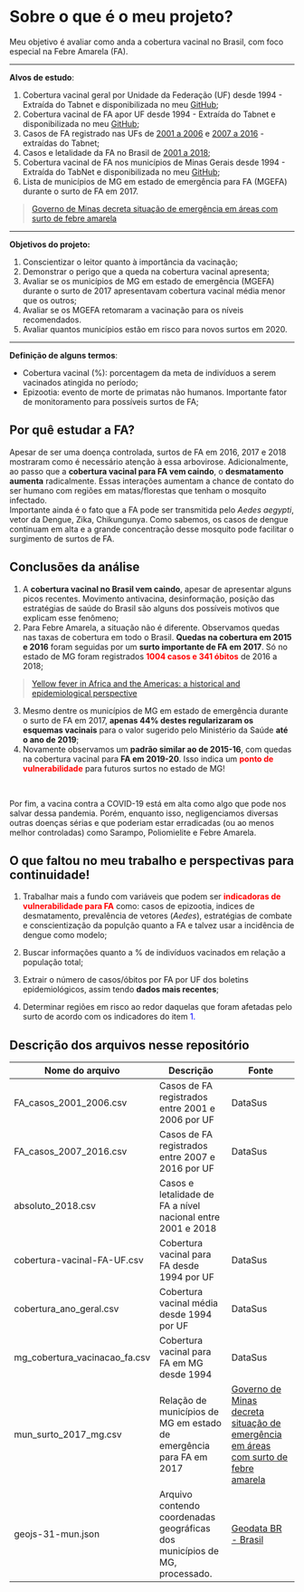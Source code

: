 # Sobre o que é o meu projeto?

Meu objetivo é avaliar como anda a cobertura vacinal no Brasil, com foco especial na Febre Amarela (FA).
***

**Alvos de estudo**:
1. Cobertura vacinal geral por Unidade da Federação (UF) desde 1994 - Extraída do Tabnet e disponibilizada no meu [GitHub](https://github.com/souzajvp/data_science_bootcamp/blob/main/modulo_02/cobertura_ano_geral.csv);
2. Cobertura vacinal de FA apor UF desde 1994 - Extraída do Tabnet e disponibilizada no meu [GitHub](https://github.com/souzajvp/data_science_bootcamp/blob/main/modulo_02/cobertura-vacinal-FA-UF.csv);
3. Casos de FA registrado nas UFs de [2001 a 2006](https://github.com/souzajvp/data_science_bootcamp/blob/main/modulo_02/FA_casos_2001_2006.csv) e [2007 a 2016](https://github.com/souzajvp/data_science_bootcamp/blob/main/modulo_02/FA_casos_2007_2016.csv) - extraídas do Tabnet;
4. Casos e letalidade da FA no Brasil de [2001 a 2018](https://github.com/souzajvp/data_science_bootcamp/blob/main/modulo_02/absoluto_2018.csv);
5. Cobertura vacinal de FA nos municípios de Minas Gerais desde 1994 - Extraída do TabNet e disponibilizada no meu [GitHub](https://github.com/souzajvp/data_science_bootcamp/blob/main/modulo_02/mg_cobertura_vacinacao_fa.csv);
6. Lista de municípios de MG em estado de emergência para FA (MGEFA) durante o surto de FA em 2017.
>[Governo de Minas decreta situação de emergência em áreas com surto de febre amarela](https://g1.globo.com/minas-gerais/noticia/governo-de-minas-decreta-situacao-de-emergencia-em-areas-com-surto-de-febre-amarela.ghtml)
***
**Objetivos do projeto:**<br>
1. Conscientizar o leitor quanto à importância da vacinação;
2. Demonstrar o perigo que a queda na cobertura vacinal apresenta;
3. Avaliar se os municípios de MG em estado de emergência (MGEFA) durante o surto de 2017 apresentavam cobertura vacinal média menor que os outros;
4. Avaliar se os MGEFA retomaram a vacinação para os níveis recomendados.
5. Avaliar quantos municípios estão em risco para novos surtos em 2020.
*** 
**Definição de alguns termos**:
* Cobertura vacinal (%): porcentagem da meta de indivíduos a serem vacinados atingida no período;
* Epizootia: evento de morte de primatas não humanos. Importante fator de monitoramento para possíveis surtos de FA;

## Por quê estudar a FA? <br>
Apesar de ser uma doença controlada, surtos de FA em 2016, 2017 e 2018 mostraram como é necessário atenção à essa arbovirose. Adicionalmente, ao passo que a **cobertura vacinal para FA vem caindo**, o **desmatamento aumenta** radicalmente. Essas interações aumentam a chance de contato do ser humano com regiões em matas/florestas que tenham o mosquito infectado. <br>
Importante ainda é o fato que a FA pode ser transmitida pelo *Aedes aegypti*, vetor da Dengue, Zika, Chikungunya. Como sabemos, os casos de dengue continuam em alta e a grande concentração desse mosquito pode facilitar o surgimento de surtos de FA.

## Conclusões da análise

1. A **cobertura vacinal no Brasil vem caindo**, apesar de apresentar alguns picos recentes. Movimento antivacina, desinformação, posição das estratégias de saúde do Brasil são alguns dos possíveis motivos que explicam esse fenômeno; <br>
2. Para Febre Amarela, a situação não é diferente. Observamos quedas nas taxas de cobertura em todo o Brasil. **Quedas na cobertura em 2015 e 2016** foram seguidas por um  **surto importante de FA em 2017**. Só no estado de MG foram registrados <font color='red'> **1004 casos e 341 óbitos** </font> de 2016 a 2018;
> [Yellow fever in Africa and the Americas: a historical and epidemiological perspective](https://www.scielo.br/scielo.php?script=sci_arttext&pid=S1678-91992018000100207#B2)
3. Mesmo dentre os municípios de MG em estado de emergência durante o surto de FA em 2017, **apenas 44% destes regularizaram os esquemas vacinais** para o valor sugerido pelo Ministério da Saúde **até o ano de 2019**; 
4. Novamente observamos um **padrão similar ao de 2015-16**, com quedas na cobertura vacinal para **FA em 2019-20**. Isso indica um <font color='red'> **ponto de vulnerabilidade** </font> para futuros surtos no estado de MG!
<br>

Por fim, a vacina contra a COVID-19 está em alta como algo que pode nos salvar dessa pandemia. Porém, enquanto isso, negligenciamos diversas outras doenças sérias e que poderiam estar erradicadas (ou ao menos melhor controladas) como Sarampo, Poliomielite e Febre Amarela. <br>

## O que faltou no meu trabalho e perspectivas para continuidade!

1. Trabalhar mais a fundo com variáveis que podem ser <font color='red'> **indicadoras de vulnerabilidade para FA** </font> como: casos de epizootia, indices de desmatamento, prevalência de vetores (*Aedes*), estratégias de combate e conscientização da populção quanto a FA e talvez usar a incidência de dengue como modelo;

2. Buscar informações quanto a % de indivíduos vacinados em relação a população total;

3. Extrair o número de casos/óbitos por FA por UF dos boletins epidemiológicos, assim tendo **dados mais recentes**;

4. Determinar regiões em risco ao redor daquelas que foram afetadas pelo surto de acordo com os indicadores do item <font color='blue'> 1. </font>

## Descrição dos arquivos nesse repositório

| Nome do arquivo               | Descrição                                                                  | Fonte                                                                                                                                                                                                                      |
|-------------------------------|----------------------------------------------------------------------------|----------------------------------------------------------------------------------------------------------------------------------------------------------------------------------------------------------------------------|
| FA_casos_2001_2006.csv        | Casos de FA registrados entre 2001 e 2006 por UF                           | DataSus                                                                                                                                                                                                                    |
| FA_casos_2007_2016.csv        | Casos de FA registrados entre 2007 e 2016 por UF                           | DataSus                                                                                                                                                                                                                    |
| absoluto_2018.csv             | Casos e letalidade de FA a nível nacional entre 2001 e 2018                |                                                                                                                                                                                                                            |
| cobertura-vacinal-FA-UF.csv   | Cobertura vacinal para FA desde 1994 por UF                                | DataSus                                                                                                                                                                                                                    |
| cobertura_ano_geral.csv       | Cobertura vacinal média desde 1994 por UF                                  | DataSus                                                                                                                                                                                                                    |
| mg_cobertura_vacinacao_fa.csv | Cobertura vacinal para FA em MG desde 1994                                 | DataSus                                                                                                                                                                                                                    |
| mun_surto_2017_mg.csv         | Relação de municípios de MG em estado de emergência para FA em 2017        | [Governo de Minas decreta situação de emergência em áreas com surto de febre amarela](https://g1.globo.com/minas-gerais/noticia/governo-de-minas-decreta-situacao-de-emergencia-em-areas-com-surto-de-febre-amarela.ghtml) |
| geojs-31-mun.json             | Arquivo contendo coordenadas geográficas dos municípios de MG, processado. | [Geodata BR - Brasil](https://github.com/tbrugz/geodata-br)                                                                                                                                                                |
